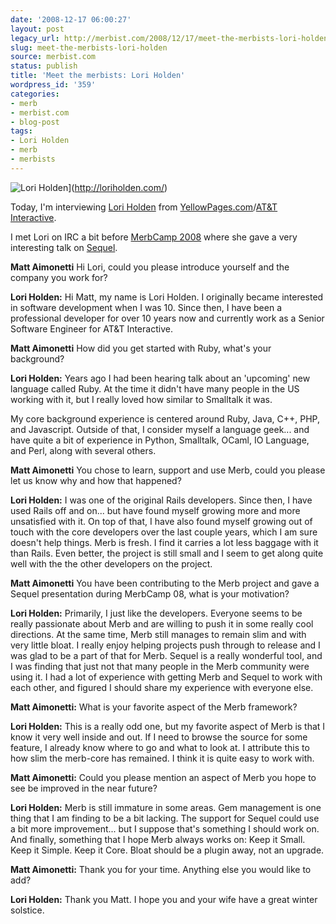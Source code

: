 ```yaml
---
date: '2008-12-17 06:00:27'
layout: post
legacy_url: http://merbist.com/2008/12/17/meet-the-merbists-lori-holden/
slug: meet-the-merbists-lori-holden
source: merbist.com
status: publish
title: 'Meet the merbists: Lori Holden'
wordpress_id: '359'
categories:
- merb
- merbist.com
- blog-post
tags:
- Lori Holden
- merb
- merbists
---
```




![Lori Holden](http://merbist.com/wp-content/uploads/2008/12/lori_at_desk-201x300.png)](http://loriholden.com/)

Today, I'm interviewing [Lori Holden](http://loriholden.com/) from [YellowPages.com](http://www.yellowpages.com/)/[AT&T Interactive](http://www.research.att.com/projects.cfm).




I met Lori on IRC a bit before [MerbCamp 2008](http://merbcamp.com/) where she gave a very interesting talk on [Sequel](http://sequel.rubyforge.org/).







**Matt Aimonetti** Hi Lori, could you please introduce yourself and the company you work for?




**Lori Holden:** Hi Matt, my name is Lori Holden.  I originally became interested in software development when I was 10.  Since then, I have been a professional developer for over 10 years now and currently work as a Senior Software Engineer for AT&T Interactive.


  



**Matt Aimonetti** How did you get started with Ruby, what's your background?




**Lori Holden:** Years ago I had been hearing talk about an 'upcoming' new language called Ruby.  At the time it didn't have many people in the US working with it, but I really loved how similar to Smalltalk it was.

My core background experience is centered around Ruby, Java, C++, PHP, and Javascript.  Outside of that, I consider myself a language geek... and have quite a bit of experience in Python, Smalltalk, OCaml, IO Language, and Perl, along with several others.


  



**Matt Aimonetti** You chose to learn, support and use Merb, could you please let us know why and how that happened?




**Lori Holden:** I was one of the original Rails developers.  Since then, I have used Rails off and on... but have found myself growing more and more unsatisfied with it.  On top of that, I have also found myself growing out of touch with the core developers over the last couple years, which I am sure doesn't help things.
Merb is fresh.  I find it carries a lot less baggage with it than Rails.  Even better, the project is still small and I seem to get along quite well with the the other developers on the project.


  



**Matt Aimonetti** You have been contributing to the Merb project and gave a Sequel presentation during MerbCamp 08, what is your motivation?




**Lori Holden:** Primarily, I just like the developers.  Everyone seems to be really passionate about Merb and are willing to push it in some really cool directions.  At the same time, Merb still manages to remain slim and with very little bloat.
I really enjoy helping projects push through to release and I was glad to be a part of that for Merb.
Sequel is a really wonderful tool, and I was finding that just not that many people in the Merb community were using it.  I had a lot of experience with getting Merb and Sequel to work with each other, and figured I should share my experience with everyone else.


  



**Matt Aimonetti:** What is your favorite aspect of the Merb framework?




**Lori Holden:** This is a really odd one, but my favorite aspect of Merb is that I know it very well inside and out.  If I need to browse the source for some feature, I already know where to go and what to look at.  I attribute this to how slim the merb-core has remained.  I think it is quite easy to work with.


  



**Matt Aimonetti:** Could you please mention an aspect of Merb you hope to see be improved in the near future?




**Lori Holden:** Merb is still immature in some areas.  Gem management is one thing that I am finding to be a bit lacking.  The support for Sequel could use a bit more improvement... but I suppose that's something I should work on.  And finally, something that I hope Merb always works on: Keep it Small. Keep it Simple. Keep it Core. Bloat should be a plugin away, not an upgrade.


  



**Matt Aimonetti:** Thank you for your time. Anything else you would like to add?




**Lori Holden:** Thank you Matt. I hope you and your wife have a great winter solstice.


  

